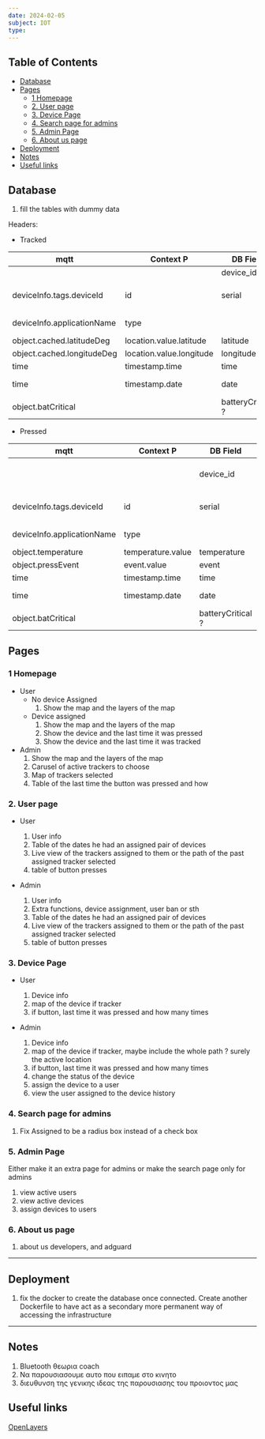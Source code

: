 ```yaml
---
date: 2024-02-05
subject: IOT
type:
---
```


## Table of Contents

- [Database](#database)
- [Pages](#pages)
  - [1 Homepage](#1-homepage)
  - [2. User page](#2-user-page)
  - [3. Device Page](#3-device-page)
  - [4. Search page for admins](#4-search-page-for-admins)
  - [5. Admin Page](#5-admin-page)
  - [6. About us page](#6-about-us-page)
- [Deployment](#deployment)
- [Notes](#notes)
- [Useful links](#useful-links)

## Database

1. fill the tables with dummy data

Headers:

- Tracked

| mqtt                       | Context P                | DB Field          | Example                  |
| -------------------------- | ------------------------ | ----------------- | ------------------------ |
|                            |                          | device_id         | 1                        |
| deviceInfo.tags.deviceId   | id                       | serial            | digital-matter-oyster3:1 |
| deviceInfo.applicationName | type                     |                   | Asset Tracking           |
| object.cached.latitudeDeg  | location.value.latitude  | latitude          | 38.2882484               |
| object.cached.longitudeDeg | location.value.longitude | longitude         | 21.7887801               |
| time                       | timestamp.time           | time              | 12:00:00                 |
| time                       | timestamp.date           | date              | 2021-08-25               |
| object.batCritical         |                          | batteryCritical ? | null                     |

- Pressed

| mqtt                       | Context P         | DB Field          | Example                  |
| -------------------------- | ----------------- | ----------------- | ------------------------ |
|                            |                   | device_id         | digital-matter-oyster3:1 |
| deviceInfo.tags.deviceId   | id                | serial            | digital-matter-oyster3:1 |
| deviceInfo.applicationName | type              |                   | Asset Tracking           |
| object.temperature         | temperature.value | temperature       | 21.7                     |
| object.pressEvent          | event.value       | event             | 00                       |
| time                       | timestamp.time    | time              | 12:00:00                 |
| time                       | timestamp.date    | date              | 2021-08-25               |
| object.batCritical         |                   | batteryCritical ? | null                     |

## Pages

### 1 Homepage

- User
  - No device Assigned
    1. Show the map and the layers of the map
  - Device assigned
    1. Show the map and the layers of the map
    2. Show the device and the last time it was pressed
    3. Show the device and the last time it was tracked
- Admin
  1. Show the map and the layers of the map
  2. Carusel of active trackers to choose
  3. Map of trackers selected
  4. Table of the last time the button was pressed and how

### 2. User page

- User

  1. User info
  2. Table of the dates he had an assigned pair of devices
  3. Live view of the trackers assigned to them or the path of the past assigned tracker selected
  4. table of button presses

- Admin
  1. User info
  2. Extra functions, device assignment, user ban or sth
  3. Table of the dates he had an assigned pair of devices
  4. Live view of the trackers assigned to them or the path of the past assigned tracker selected
  5. table of button presses

### 3. Device Page

- User

  1. Device info
  2. map of the device if tracker
  3. if button, last time it was pressed and how many times

- Admin
  1. Device info
  2. map of the device if tracker, maybe include the whole path ? surely the active location
  3. if button, last time it was pressed and how many times
  4. change the status of the device
  5. assign the device to a user
  6. view the user assigned to the device history

### 4. Search page for admins

1. Fix Assigned to be a radius box instead of a check box

### 5. Admin Page

Either make it an extra page for admins or make the search page only for admins

1. view active users
2. view active devices
3. assign devices to users

### 6. About us page

1. about us developers, and adguard

---

## Deployment

1. fix the docker to create the database once connected. Create another Dockerfile to have act as a secondary more permanent way of accessing the infrastructure

---

## Notes

1. Bluetooth θεωρια coach
2. Να παρουσιασουμε αυτο που ειπαμε στο κινητο
3. διευθυνση της γενικης ιδεας της παρουσιασης του προιοντος μας

## Useful links

[OpenLayers](https://openlayers.org/en/latest/apidoc/)
